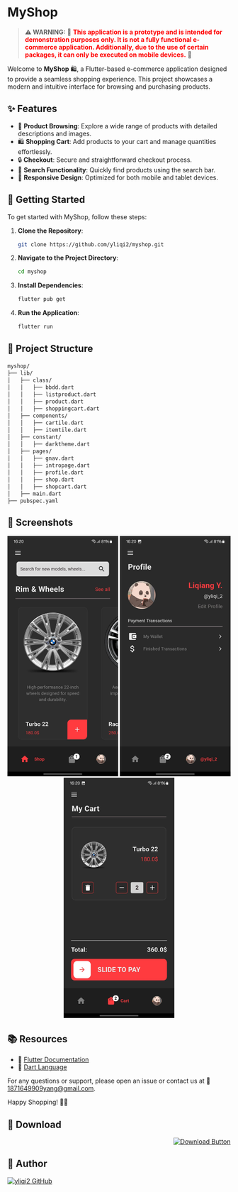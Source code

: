 # MyShop

> **⚠️ WARNING:** 🚨
> **<span style="color:red;">This application is a prototype and is intended for demonstration purposes only. It is not a fully functional e-commerce application. Additionally, due to the use of certain packages, it can only be executed on mobile devices.</span>** 🚨

Welcome to **MyShop** 🛍️, a Flutter-based e-commerce application designed to provide a seamless shopping experience. This project showcases a modern and intuitive interface for browsing and purchasing products.

## ✨ Features

- 🛒 **Product Browsing**: Explore a wide range of products with detailed descriptions and images.
- 🛍️ **Shopping Cart**: Add products to your cart and manage quantities effortlessly.
- 🔒 **Checkout**: Secure and straightforward checkout process.
- 🔎 **Search Functionality**: Quickly find products using the search bar.
- 📱 **Responsive Design**: Optimized for both mobile and tablet devices.

## 🚀 Getting Started

To get started with MyShop, follow these steps:

1. **Clone the Repository**:
    ```sh
    git clone https://github.com/yliqi2/myshop.git
    ```
2. **Navigate to the Project Directory**:
    ```sh
    cd myshop
    ```
3. **Install Dependencies**:
    ```sh
    flutter pub get
    ```
4. **Run the Application**:
    ```sh
    flutter run
    ```

## 📂 Project Structure

```
myshop/
├── lib/
│   ├── class/
│   │   ├── bbdd.dart
│   │   ├── listproduct.dart
│   │   ├── product.dart
│   │   ├── shoppingcart.dart
│   ├── components/
│   │   ├── cartile.dart
│   │   ├── itemtile.dart
│   ├── constant/
│   │   ├── darktheme.dart
│   ├── pages/
│   │   ├── gnav.dart
│   │   ├── intropage.dart
│   │   ├── profile.dart
│   │   ├── shop.dart
│   │   ├── shopcart.dart
│   ├── main.dart
├── pubspec.yaml
```

## 📸 Screenshots

<p align="center">
  <img src="https://github.com/yliqi2/myshop/blob/main/result/home.jpg" alt="Shop Screenshot 1" width="250" />
  <img src="https://github.com/yliqi2/myshop/blob/main/result/profile.jpg" alt="Profile Screenshot 2" width="250" />
  <img src="https://github.com/yliqi2/myshop/blob/main/result/shopcart.jpg" alt="Shop Cart Screenshot 3" width="250" />
</p>

## 📚 Resources

- 📖 [Flutter Documentation](https://docs.flutter.dev/)
- 🎯 [Dart Language](https://dart.dev/)

For any questions or support, please open an issue or contact us at 📩 1871649909yang@gmail.com.

Happy Shopping! 🛒🎉

## 📝 Download
<p align="right">
  <a href="https://github.com/yliqi2/myshop/releases/tag/v1.1" target="_blank">
    <img src="https://img.shields.io/badge/Download-MyShop%20App-blue?style=for-the-badge&logo=flutter" alt="Download Button">
  </a>
</p>

## 👤 Author

[![yliqi2 GitHub](https://img.shields.io/badge/Visit%20yliqi2%20on%20GitHub-000000?style=for-the-badge&logo=github&logoColor=white)](https://github.com/yliqi2)
